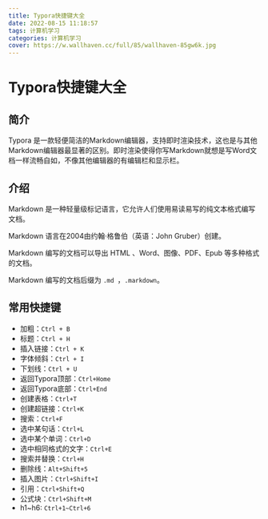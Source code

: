 ```yaml
---
title: Typora快捷键大全
date: 2022-08-15 11:18:57
tags: 计算机学习
categories: 计算机学习
cover: https://w.wallhaven.cc/full/85/wallhaven-85gw6k.jpg 
---
```


# Typora快捷键大全
## 简介
Typora 是一款轻便简洁的Markdown编辑器，支持即时渲染技术，这也是与其他Markdown编辑器最显著的区别。即时渲染使得你写Markdown就想是写Word文档一样流畅自如，不像其他编辑器的有编辑栏和显示栏。
## 介绍
Markdown 是一种轻量级标记语言，它允许人们使用易读易写的纯文本格式编写文档。

Markdown 语言在2004由约翰·格鲁伯（英语：John Gruber）创建。

Markdown 编写的文档可以导出 HTML 、Word、图像、PDF、Epub 等多种格式的文档。

Markdown 编写的文档后缀为 `.md `，`.markdown`。

## 常用快捷键
- 加粗：`Ctrl + B`
- 标题：`Ctrl + H`
- 插入链接：`Ctrl + K`
- 字体倾斜：`Ctrl + I`
- 下划线：`Ctrl + U`
- 返回Typora顶部：`Ctrl+Home`
- 返回Typora底部：`Ctrl+End`
- 创建表格：`Ctrl+T`
- 创建超链接：`Ctrl+K`
- 搜索：`Ctrl+F`
- 选中某句话：`Ctrl+L`
- 选中某个单词：`Ctrl+D`
- 选中相同格式的文字：`Ctrl+E`
- 搜索并替换：`Ctrl+H`
- 删除线：`Alt+Shift+5`
- 插入图片：`Ctrl+Shift+I`
- 引用：`Ctrl+Shift+Q`
- 公式块：`Ctrl+Shift+M`
- h1~h6: `Ctrl+1~Ctrl+6`